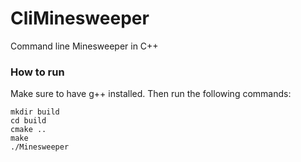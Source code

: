 # CliMinesweeper
Command line Minesweeper in C++

### How to run
Make sure to have g++ installed. Then run the following commands:
```
mkdir build
cd build
cmake ..
make
./Minesweeper
```
